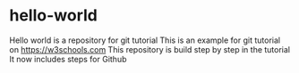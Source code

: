 # hello-world
Hello world is a repository for git tutorial
This is an example for git tutorial on https://w3schools.com
This repository is build step by step in the tutorial
It now includes steps for Github 
